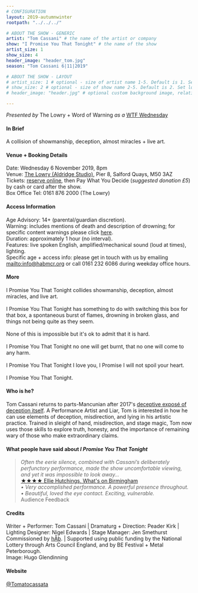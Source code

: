 ```yaml
---
# CONFIGURATION
layout: 2019-autumnwinter
rootpath: "../../../"

# ABOUT THE SHOW - GENERIC
artist: "Tom Cassani" # the name of the artist or company
show: "I Promise You That Tonight" # the name of the show
artist_size: 1
show_size: 4
header_image: "header_tom.jpg"   
season: "Tom Cassani 6|11|2019"

# ABOUT THE SHOW - LAYOUT
# artist_size: 1 # optional - size of artist name 1-5. Default is 1. Set longer names to lower values
# show_size: 2 # optional - size of show name 2-5. Default is 2. Set longer names to lower values
# header_image: "header.jpg" # optional custom background image, relative to current page

---
```

*Presented by* The Lowry + Word of Warning *as a* <a href="http://thelowry.com/about-us/festivals-projects/take-a-risk/wtf-wednesday" target="_blank">WTF Wednesday</a>
         
#### In Brief      
A collision of showmanship, deception, almost miracles + live art.        
           
#### Venue + Booking Details           
Date: Wednesday 6 November 2019, 8pm        
Venue: <a href="http://thelowry.com/visit-lowry/how-to-get-here" target="_blank">The Lowry (Aldridge Studio)</a>, Pier 8, Salford Quays, M50 3AZ         
Tickets: <a href="http://thelowry.com/whats-on/tom-cassani" target="_blank">reserve online</a>, then Pay What You Decide (*suggested donation £5*) by cash or card after the show.         
Box Office Tel: 0161 876 2000 (The Lowry)          
          
#### Access Information        
Age Advisory: 14+ (parental/guardian discretion).<br>Warning: includes mentions of death and description of drowning; for specific content warnings please click [here](/warnings).<br>Duration: approximately 1 hour (no interval).<br>Features: live spoken English, amplified/mechanical sound (loud at times), lighting.<br>Specific age + access info: please get in touch with us by emailing <mailto:info@habmcr.org> or call 0161 232 6086 during weekday office hours.          
             
#### More         
I Promise You That Tonight collides showmanship, deception, almost miracles, and live art.<br><br>I Promise You That Tonight has something to do with switching this box for that box, a spontaneous burst of flames, drowning in broken glass, and things not being quite as they seem.<br><br>None of this is impossible but it's ok to admit that it is hard.<br><br>I Promise You That Tonight no one will get burnt, that no one will come to any harm.<br><br>I Promise You That Tonight I love you, I Promise I will not spoil your heart.<br><br>I Promise You That Tonight.
         
#### Who is he?        
Tom Cassani returns to parts-Mancunian after 2017's [deceptive exposé of deception itself](/archive/2017-worksahead/cassani). A Performance Artist and Liar, Tom is interested in how he can use elements of deception, misdirection, and lying in his artistic practice. Trained in sleight of hand, misdirection, and stage magic, Tom now uses those skills to explore truth, honesty, and the importance of remaining wary of those who make extraordinary claims.                  
        
#### What people have said about *I Promise You That Tonight*         
>*Often the eerie silence, combined with Cassani’s deliberately perfunctory performance, made the show uncomfortable viewing, and yet it was impossible to look away…*<br><a href="http://www.whatsonlive.co.uk/birmingham/news/our-be-festival-review-round-up/44721" target="_blank">★★★★ Ellie Hutchings, What's on Birmingham</a><br>*• Very accomplished performance. A powerful presence throughout.*<br>*• Beautiful, loved the eye contact. Exciting, vulnerable.*<br>Audience Feedback        
        
#### Credits          
Writer + Performer: Tom Cassani | Dramaturg + Direction: Peader Kirk | Lighting Designer: Nigel Edwards | Stage Manager: Jen Smethurst<br>Commissioned by [hÅb](/hab). | Supported using public funding by the National Lottery through Arts Council England, and by BE Festival + Metal Peterborough.<br>Image: Hugo Glendinning         
         
#### Website          
<a href="http://twitter.com/Tomatocassata" target="_blank">@Tomatocassata</a>
